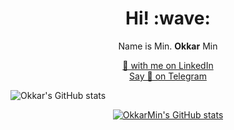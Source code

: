 <h1 align="center"> Hi! :wave:</h1>

<p align="center">Name is Min. <b>Okkar</b> Min</p>

<p align="center">
  <a href="https://okkar.tk/linkedin">🤝 with me on LinkedIn</a></br>
  <a href="https://okkar.tk/linkedin">Say 👋 on Telegram</a>
 </p>

![Okkar's GitHub stats](https://github-readme-stats.vercel.app/api?username=okkarmin&count_private=true&show_icons=true&theme=ayu-mirage)

<p align="center">
  <a href="https://github.com/OkkarMin"><img src="https://github-readme-stats.vercel.app/api?username=OkkarMin&hide_border=true&show_icons=true&theme=ayu-mirage" alt="OkkarMin's GitHub stats"></a>
</p>
